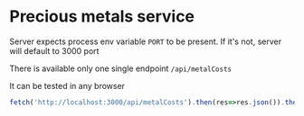 # Precious metals service

Server expects process env variable `PORT` to be present. If it's not, server will default to 3000 port

There is available only one single endpoint `/api/metalCosts`

It can be tested in any browser

```javascript
fetch('http://localhost:3000/api/metalCosts').then(res=>res.json()).then(console.log)
```
